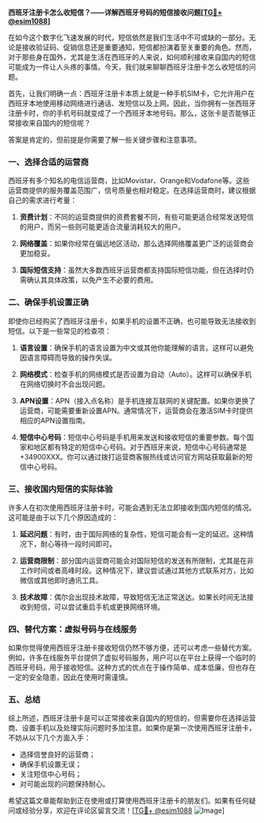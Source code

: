 **西班牙注册卡怎么收短信？——详解西班牙号码的短信接收问题[[TG💪+ @esim1088](https://t.me/s/esim1088)]**

在如今这个数字化飞速发展的时代，短信依然是我们生活中不可或缺的一部分。无论是接收验证码、促销信息还是重要通知，短信都扮演着至关重要的角色。然而，对于那些身在国外，尤其是生活在西班牙的人来说，如何顺利接收来自国内的短信可能成为一件让人头疼的事情。今天，我们就来聊聊西班牙注册卡怎么收短信的问题。

首先，让我们明确一点：西班牙注册卡本质上就是一种手机SIM卡，它允许用户在西班牙本地使用移动网络进行通话、发短信以及上网。因此，当你拥有一张西班牙注册卡时，你的手机号码就变成了一个西班牙本地号码。那么，这张卡是否能够正常接收来自国内的短信呢？

答案是肯定的，但前提是你需要了解一些关键步骤和注意事项。

### **一、选择合适的运营商**

西班牙有多个知名的电信运营商，比如Movistar、Orange和Vodafone等。这些运营商提供的服务覆盖范围广，信号质量也相对稳定。在选择运营商时，建议根据自己的需求进行考量：

1. **资费计划**：不同的运营商提供的资费套餐不同，有些可能更适合经常发送短信的用户，而另一些则可能更适合流量消耗较大的用户。
   
2. **网络覆盖**：如果你经常在偏远地区活动，那么选择网络覆盖更广泛的运营商会更加稳妥。

3. **国际短信支持**：虽然大多数西班牙运营商都支持国际短信功能，但在选择时仍需确认其具体政策，以免产生不必要的费用。

### **二、确保手机设置正确**

即使你已经购买了西班牙注册卡，如果手机的设置不正确，也可能导致无法接收到短信。以下是一些常见的检查项：

1. **语言设置**：确保手机的语言设置为中文或其他你能理解的语言。这样可以避免因语言障碍而导致的操作失误。

2. **网络模式**：检查手机的网络模式是否设置为自动（Auto）。这样可以确保手机在网络切换时不会出现问题。

3. **APN设置**：APN（接入点名称）是手机连接互联网的关键配置。如果你更换了运营商，可能需要重新设置APN。通常情况下，运营商会在激活SIM卡时提供相应的APN设置指南。

4. **短信中心号码**：短信中心号码是手机用来发送和接收短信的重要参数。每个国家和地区都有特定的短信中心号码。对于西班牙来说，短信中心号码通常是+34900XXX。你可以通过拨打运营商客服热线或访问官方网站获取最新的短信中心号码。

### **三、接收国内短信的实际体验**

许多人在初次使用西班牙注册卡时，可能会遇到无法立即接收到国内短信的情况。这可能是由于以下几个原因造成的：

1. **延迟问题**：有时，由于国际网络的复杂性，短信可能会有一定的延迟。这种情况下，耐心等待一段时间即可。

2. **运营商限制**：部分国内运营商可能会对国际短信的发送有所限制，尤其是在非工作时间或者高峰时段。这种情况下，建议尝试通过其他方式联系对方，比如微信或其他即时通讯工具。

3. **技术故障**：偶尔会出现技术故障，导致短信无法正常送达。如果长时间无法接收到短信，可以尝试重启手机或更换网络环境。

### **四、替代方案：虚拟号码与在线服务**

如果你觉得使用西班牙注册卡接收短信仍然不够方便，还可以考虑一些替代方案。例如，许多在线服务平台提供了虚拟号码服务，用户可以在平台上获得一个临时的西班牙号码，用于接收短信。这种方式的优点在于操作简单、成本低廉，但也存在一定的安全隐患，因此在使用时需谨慎。

### **五、总结**

综上所述，西班牙注册卡是可以正常接收来自国内的短信的，但需要你在选择运营商、设置手机以及处理实际问题时多加注意。如果你是第一次使用西班牙注册卡，不妨从以下几个方面入手：

- 选择信誉良好的运营商；
- 确保手机设置无误；
- 关注短信中心号码；
- 对可能出现的问题保持耐心。

希望这篇文章能帮助到正在使用或打算使用西班牙注册卡的朋友们。如果有任何疑问或经验分享，欢迎在评论区留言交流！[[TG💪+ @esim1088](https://t.me/s/esim1088) ![Image](https://i.postimg.cc/4NQfJmqS/Snipaste-2025-05-13-00-14-12.png)]